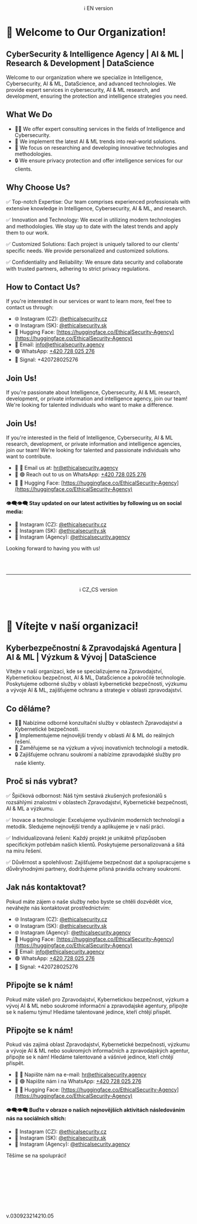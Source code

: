 <br>
<center>ℹ️ EN version</center>

# 🚀 Welcome to Our Organization!

## CyberSecurity & Intelligence Agency | AI & ML | Research & Development | DataScience

Welcome to our organization where we specialize in Intelligence, Cybersecurity, AI & ML, DataScience, and advanced technologies. We provide expert services in cybersecurity, AI & ML research, and development, ensuring the protection and intelligence strategies you need.

## What We Do

- 👨‍💻 We offer expert consulting services in the fields of Intelligence and Cybersecurity.
- 🧠 We implement the latest AI & ML trends into real-world solutions.
- 🎯 We focus on researching and developing innovative technologies and methodologies.
- 🔒 We ensure privacy protection and offer intelligence services for our clients.

## Why Choose Us?

✅ Top-notch Expertise: Our team comprises experienced professionals with extensive knowledge in Intelligence, Cybersecurity, AI & ML, and research.

✅ Innovation and Technology: We excel in utilizing modern technologies and methodologies. We stay up to date with the latest trends and apply them to our work.

✅ Customized Solutions: Each project is uniquely tailored to our clients' specific needs. We provide personalized and customized solutions.

✅ Confidentiality and Reliability: We ensure data security and collaborate with trusted partners, adhering to strict privacy regulations.

## How to Contact Us?

If you're interested in our services or want to learn more, feel free to contact us through:

- 🌐 Instagram (CZ): [@ethicalsecurity.cz](https://www.instagram.com/ethicalsecurity.cz/)
- 🌐 Instagram (SK): [@ethicalsecurity.sk](https://www.instagram.com/ethicalsecurity.sk/)
- 🤗 Hugging Face: [https://huggingface.co/EthicalSecurity-Agency](https://huggingface.co/EthicalSecurity-Agency)
- 📧 Email: info@ethicalsecurity.agency
- 🟢 WhatsApp: [+420 728 025 276](https://wa.me/+420728025276)
- 🔵 Signal: +420728025276

## Join Us!

If you're passionate about Intelligence, Cybersecurity, AI & ML research, development, or private information and intelligence agency, join our team! We're looking for talented individuals who want to make a difference.

## Join Us!

If you're interested in the field of Intelligence, Cybersecurity, AI & ML research, development, or private information and intelligence agencies, join our team! We're looking for talented and passionate individuals who want to contribute.

- 🌟 📧 Email us at: [hr@ethicalsecurity.agency](mailto:hr@ethicalsecurity.agency)
- 🌟 🟢 Reach out to us on WhatsApp: [+420 728 025 276](https://wa.me/+420728025276)
- 🤖 🤗 Hugging Face: [https://huggingface.co/EthicalSecurity-Agency](https://huggingface.co/EthicalSecurity-Agency)

#### 👁️‍🗨️👁️‍🗨️ Stay updated on our latest activities by following us on social media:
- 📲 Instagram (CZ): [@ethicalsecurity.cz](https://www.instagram.com/ethicalsecurity.cz/)
- 📲 Instagram (SK): [@ethicalsecurity.sk](https://www.instagram.com/ethicalsecurity.sk/)
- 📲 Instagram (Agency): [@ethicalsecurity.agency](https://www.instagram.com/ethicalsecurity.agency/)

    
Looking forward to having you with us!



<br><br>



* * *
<br>
<center>ℹ️ CZ_CS version</center>


<br>
<br>






# 🚀 Vítejte v naší organizaci!

## Kyberbezpečnostní & Zpravodajská Agentura | AI & ML | Výzkum & Vývoj | DataScience

Vítejte v naší organizaci, kde se specializujeme na Zpravodajství, Kybernetickou bezpečnost, AI & ML, DataScience a pokročilé technologie. Poskytujeme odborné služby v oblasti kybernetické bezpečnosti, výzkumu a vývoje AI & ML, zajišťujeme ochranu a strategie v oblasti zpravodajství.

## Co děláme?

- 👨‍💻 Nabízíme odborné konzultační služby v oblastech Zpravodajství a Kybernetické bezpečnosti.
- 🧠 Implementujeme nejnovější trendy v oblasti AI & ML do reálných řešení.
- 🎯 Zaměřujeme se na výzkum a vývoj inovativních technologií a metodik.
- 🔒 Zajišťujeme ochranu soukromí a nabízíme zpravodajské služby pro naše klienty.

## Proč si nás vybrat?

✅ Špičková odbornost: Náš tým sestává zkušených profesionálů s rozsáhlými znalostmi v oblastech Zpravodajství, Kybernetické bezpečnosti, AI & ML a výzkumu.

✅ Inovace a technologie: Excelujeme využíváním moderních technologií a metodik. Sledujeme nejnovější trendy a aplikujeme je v naší práci.

✅ Individualizovaná řešení: Každý projekt je unikátně přizpůsoben specifickým potřebám našich klientů. Poskytujeme personalizovaná a šitá na míru řešení.

✅ Důvěrnost a spolehlivost: Zajišťujeme bezpečnost dat a spolupracujeme s důvěryhodnými partnery, dodržujeme přísná pravidla ochrany soukromí.

## Jak nás kontaktovat?

Pokud máte zájem o naše služby nebo byste se chtěli dozvědět více, neváhejte nás kontaktovat prostřednictvím:

- 🌐 Instagram (CZ): [@ethicalsecurity.cz](https://www.instagram.com/ethicalsecurity.cz/)
- 🌐 Instagram (SK): [@ethicalsecurity.sk](https://www.instagram.com/ethicalsecurity.sk/)
- 🌐 Instagram (Agency): [@ethicalsecurity.agency](https://www.instagram.com/ethicalsecurity.agency/)
- 🤗 Hugging Face: [https://huggingface.co/EthicalSecurity-Agency](https://huggingface.co/EthicalSecurity-Agency)
- 📧 Email: info@ethicalsecurity.agency
- 🟢 WhatsApp: [+420 728 025 276](https://wa.me/+420728025276)
- 🔵 Signal: +420728025276

## Připojte se k nám!

Pokud máte vášeň pro Zpravodajství, Kybernetickou bezpečnost, výzkum a vývoj AI & ML nebo soukromé informační a zpravodajské agentury, připojte se k našemu týmu! Hledáme talentované jedince, kteří chtějí přispět.

## Připojte se k nám!

Pokud vás zajímá oblast Zpravodajství, Kybernetické bezpečnosti, výzkumu a vývoje AI & ML nebo soukromých informačních a zpravodajských agentur, připojte se k nám! Hledáme talentované a vášnivé jedince, kteří chtějí přispět.

- 🌟 📧 Napište nám na e-mail: [hr@ethicalsecurity.agency](mailto:hr@ethicalsecurity.agency)
- 🌟 🟢 Napište nám i na WhatsApp: [+420 728 025 276](https://wa.me/+420728025276)
- 🤖 🤗 Hugging Face: [https://huggingface.co/EthicalSecurity-Agency](https://huggingface.co/EthicalSecurity-Agency)

#### 👁️‍🗨️👁️‍🗨️ Buďte v obraze o našich nejnovějších aktivitách následováním nás na sociálních sítích:
- 📲 Instagram (CZ): [@ethicalsecurity.cz](https://www.instagram.com/ethicalsecurity.cz/)
- 📲 Instagram (SK): [@ethicalsecurity.sk](https://www.instagram.com/ethicalsecurity.sk/)
- 📲 Instagram (Agency): [@ethicalsecurity.agency](https://www.instagram.com/ethicalsecurity.agency/)


Těšíme se na spolupráci!



<br><br><br><br><br><br><br>

v.030923214210.05


